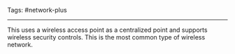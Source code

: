 Tags: #network-plus 

---
This uses a wireless access point as a centralized point and supports wireless security controls. This is the most common type of wireless network.